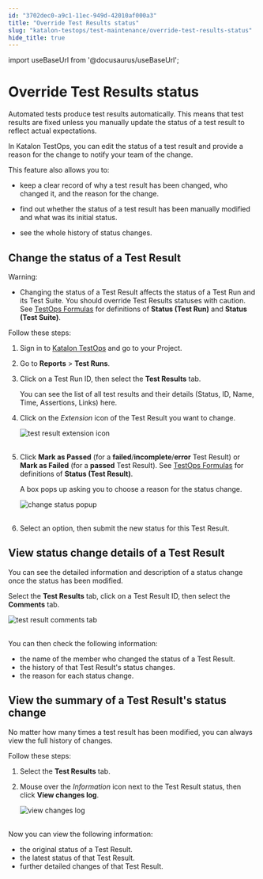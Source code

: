 ```yaml
---
id: "3702dec0-a9c1-11ec-949d-42010af000a3"
title: "Override Test Results status"
slug: "katalon-testops/test-maintenance/override-test-results-status"
hide_title: true
---
```

import useBaseUrl from '@docusaurus/useBaseUrl';

    

# <a id="id" class="anchor_top_offset"/><a id="ariaid-title1" class="anchor_top_offset"/>Override Test Results status

    
      
<p xmlns="http://www.w3.org/1999/xhtml" className="p">Automated tests produce test results automatically. This means   that test results are fixed unless you manually update the status   of a test result to reflect actual expectations.</p> 
      
<p xmlns="http://www.w3.org/1999/xhtml" className="p">In Katalon TestOps, you can edit the status of a test result and   provide a reason for the change to notify your team of the   change.</p> 
      
<p xmlns="http://www.w3.org/1999/xhtml" className="p">This feature also allows you to:</p> 
      
<ul xmlns="http://www.w3.org/1999/xhtml" className="ul">   <li className="li">     <p className="p">keep a clear record of why a test result has been changed, who       changed it, and the reason for the change.</p>   </li>   <li className="li">     <p className="p">find out whether the status of a test result has been manually       modified and what was its initial status.</p>   </li>   <li className="li">     <p className="p">see the whole history of status changes.</p>   </li> </ul> 
    
  

## <a id="id_1" class="anchor_top_offset"/>Change the status of a Test Result

<div xmlns="http://www.w3.org/1999/xhtml" className="note warning note_warning"><span className="note__title">Warning:</span> 
  <ul className="ul"><li className="li"><p className="p">Changing the status of a Test Result affects the status of a
        Test Run and its Test Suite. You should override Test Results
        statuses with caution. See <a className="xref j-external-link" href="https://docs.katalon.com/katalon-analytics/docs/testops-terminology.html#testops-formulas" target="_blank">TestOps
          Formulas</a> for definitions of <strong className="ph b">Status (Test Run)</strong>
        and <strong className="ph b">Status (Test Suite)</strong>.</p></li></ul>
</div>
<p xmlns="http://www.w3.org/1999/xhtml" className="p">Follow these steps:</p> 
<ol xmlns="http://www.w3.org/1999/xhtml" className="ol"><li className="li">     <p className="p">Sign in to <a className="xref j-external-link" href="https://testops.katalon.io/login" target="_blank">Katalon         TestOps</a> and go to your Project.</p>   </li><li className="li">     <p className="p">Go to <strong className="ph b">Reports</strong> &gt; <strong className="ph b">Test         Runs</strong>.</p>   </li><li className="li">     <p className="p">Click on a Test Run ID, then select the <strong className="ph b">Test         Results</strong> tab.</p>     <p className="p">You can see the list of all test results and their details       (Status, ID, Name, Time, Assertions, Links) here.</p>   </li><li className="li">     <p className="p">Click on the <em className="ph i">Extension</em> icon of the Test Result you want       to change.</p>     <p className="p">       <img className="image" src={useBaseUrl("https://github.com/katalon-studio/docs-images/raw/master/katalon-analytics/docs/testops-nov-release-override-test-result/extension-icon-change-test-result-status-2.png")} alt="test result extension icon" /><br /><br />     </p>   </li><li className="li">     <p className="p">Click <strong className="ph b">Mark as Passed</strong> (for a       <strong className="ph b">failed</strong>/<strong className="ph b">incomplete</strong>/<strong className="ph b">error</strong>       Test Result) or <strong className="ph b">Mark as Failed</strong> (for a       <strong className="ph b">passed</strong> Test Result). See <a className="xref j-external-link" href="https://docs.katalon.com/katalon-analytics/docs/testops-terminology.html#testops-formulas" target="_blank">TestOps Formulas</a> for definitions of <strong className="ph b">Status (Test Result)</strong>.</p>     <p className="p">A box pops up asking you to choose a reason for the status       change.</p>     <p className="p">       <img className="image" src={useBaseUrl("https://github.com/katalon-studio/docs-images/raw/master/katalon-analytics/docs/testops-nov-release-override-test-result/change-test-result-status-popup-2.png")} alt="change status popup" /><br /><br />     </p>   </li><li className="li">     <p className="p">Select an option, then submit the new status for this Test       Result.</p>   </li></ol> 
    

## <a id="id_2" class="anchor_top_offset"/>View status change details of a Test Result

    
      
<p xmlns="http://www.w3.org/1999/xhtml" className="p">You can see the detailed information and description of a status   change once the status has been modified.</p> 
      
<p xmlns="http://www.w3.org/1999/xhtml" className="p">Select the <strong className="ph b">Test Results</strong> tab, click on a Test   Result ID, then select the <strong className="ph b">Comments</strong> tab.</p> 
      
<p xmlns="http://www.w3.org/1999/xhtml" className="p">   <img className="image" src={useBaseUrl("https://github.com/katalon-studio/docs-images/raw/master/katalon-analytics/docs/testops-nov-release-override-test-result/Description-2.png")} alt="test result comments tab" /><br /><br /> </p> 
      
<p xmlns="http://www.w3.org/1999/xhtml" className="p">You can then check the following information:</p> 
      
<ul xmlns="http://www.w3.org/1999/xhtml" className="ul">   <li className="li">the name of the member who changed the status of a Test     Result.</li>   <li className="li">the history of that Test Result's status changes.</li>   <li className="li">the reason for each status change.</li> </ul> 
    
  
    

## <a id="id_3" class="anchor_top_offset"/>View the summary of a Test Result's status change

    
      
<p xmlns="http://www.w3.org/1999/xhtml" className="p">No matter how many times a test result has been modified, you   can always view the full history of changes.</p> 
      
<p xmlns="http://www.w3.org/1999/xhtml" className="p">Follow these steps:</p> 
      
<ol xmlns="http://www.w3.org/1999/xhtml" className="ol">   <li className="li">     <p className="p">Select the <strong className="ph b">Test Results</strong> tab.</p>   </li>   <li className="li">     <p className="p">Mouse over the <em className="ph i">Information</em> icon next to the Test Result       status, then click <strong className="ph b">View changes log</strong>.</p>     <p className="p">       <img className="image" src={useBaseUrl("https://github.com/katalon-studio/docs-images/raw/master/katalon-analytics/docs/testops-nov-release-override-test-result/View%2520key%2520information-2.png")} alt="view changes log" /><br /><br />     </p>   </li> </ol> 
      
<p xmlns="http://www.w3.org/1999/xhtml" className="p">Now you can view the following information:</p> 
      
<ul xmlns="http://www.w3.org/1999/xhtml" className="ul">   <li className="li">the original status of a Test Result.</li>   <li className="li">the latest status of that Test Result.</li>   <li className="li">further detailed changes of that Test Result.</li> </ul> 
    
  
